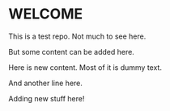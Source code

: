 # WELCOME

This is a test repo. Not much to see here.

But some content can be added here.

Here is new content. Most of it is dummy text.

And another line here.

Adding new stuff here!
